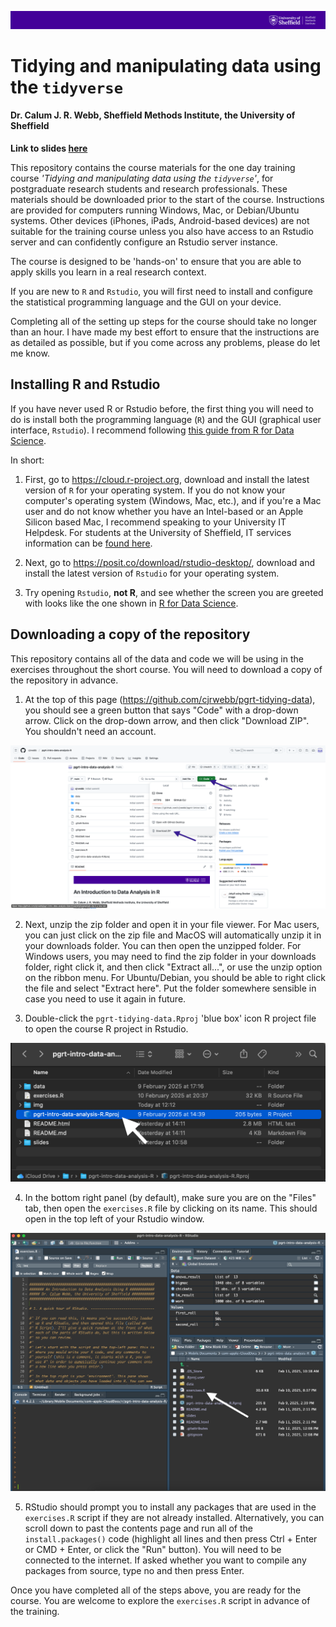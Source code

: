 ![](img/smi-header.png)

# Tidying and manipulating data using the `tidyverse`

#### Dr. Calum J. R. Webb, Sheffield Methods Institute, the University of Sheffield

**Link to slides [here](https://calumwebb.co.uk/teaching/pgrt/data-tidying/slides/)**

This repository contains the course materials for the one day training course *'Tidying and manipulating data using the `tidyverse`'*, for postgraduate research students and research professionals. These materials should be downloaded prior to the start of the course. Instructions are provided for computers running Windows, Mac, or Debian/Ubuntu systems. Other devices (iPhones, iPads, Android-based devices) are not suitable for the training course unless you also have access to an Rstudio server and can confidently configure an Rstudio server instance.

The course is designed to be 'hands-on' to ensure that you are able to apply skills you learn in a real research context.

If you are new to `R` and `Rstudio`, you will first need to install and configure the statistical programming language and the GUI on your device.

Completing all of the setting up steps for the course should take no longer than an hour. I have made my best effort to ensure that the instructions are as detailed as possible, but if you come across any problems, please do let me know.

## Installing R and Rstudio

If you have never used R or Rstudio before, the first thing you will need to do is install both the programming language (`R`) and the GUI (graphical user interface, `Rstudio`). I recommend following [this guide from R for Data Science](https://r4ds.hadley.nz/intro#prerequisites).

In short:

1)  First, go to <https://cloud.r-project.org>, download and install the latest version of `R` for your operating system. If you do not know your computer's operating system (Windows, Mac, etc.), and if you're a Mac user and do not know whether you have an Intel-based or an Apple Silicon based Mac, I recommend speaking to your University IT Helpdesk. For students at the University of Sheffield, IT services information can be [found here](https://www.sheffield.ac.uk/it-services).

2)  Next, go to <https://posit.co/download/rstudio-desktop/>, download and install the latest version of `Rstudio` for your operating system.

3)  Try opening `Rstudio`, **not R**, and see whether the screen you are greeted with looks like the one shown in [R for Data Science](https://r4ds.hadley.nz/intro#prerequisites).

## Downloading a copy of the repository

This repository contains all of the data and code we will be using in the exercises throughout the short course. You will need to download a copy of the repository in advance.

1)  At the top of this page (<https://github.com/cjrwebb/pgrt-tidying-data>), you should see a green button that says "Code" with a drop-down arrow. Click on the drop-down arrow, and then click "Download ZIP". You shouldn't need an account.

![](img/readme-img-1.png)

2)  Next, unzip the zip folder and open it in your file viewer. For Mac users, you can just click on the zip file and MacOS will automatically unzip it in your downloads folder. You can then open the unzipped folder. For Windows users, you may need to find the zip folder in your downloads folder, right click it, and then click "Extract all...", or use the unzip option on the ribbon menu. For Ubuntu/Debian, you should be able to right click the file and select "Extract here". Put the folder somewhere sensible in case you need to use it again in future.

3)  Double-click the `pgrt-tidying-data.Rproj` 'blue box' icon R project file to open the course R project in Rstudio.

<p align="center" width="100%">

![](img/readme-img-2.png)

</p>

4)  In the bottom right panel (by default), make sure you are on the "Files" tab, then open the `exercises.R` file by clicking on its name. This should open in the top left of your Rstudio window.

<p align="center" width="100%">

![](img/readme-img-3.png)

</p>

5) RStudio should prompt you to install any packages that are used in the `exercises.R` script if they are not already installed. Alternatively, you can scroll down to past the contents page and run all of the `install.packages()` code (highlight all lines and then press Ctrl + Enter or CMD + Enter, or click the "Run" button). You will need to be connected to the internet. If asked whether you want to compile any packages from source, type no and then press Enter. 



Once you have completed all of the steps above, you are ready for the course. You are welcome to explore the `exercises.R` script in advance of the training.

<br><br><br>
